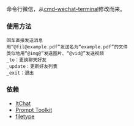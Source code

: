 命令行微信，从[cmd-wechat-terminal](https://github.com/oneatletico/cmd-wechat-terminal)修改而来。

### 使用方法
    回车直接发送消息
    用“@fil@example.pdf”发送名为“example.pdf”的文件
    类似地用“@img@”发送图片、“@vid@”发送视频
    _to：更换聊天好友
    _update：更新好友列表
    _exit：退出

### 依赖
- [ItChat](https://github.com/luvletter2333/ItChat)
- [Prompt Toolkit](https://github.com/prompt-toolkit/python-prompt-toolkit)
- [filetype](https://github.com/h2non/filetype.py)